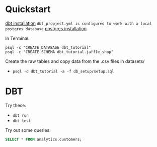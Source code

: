 # Quickstart

[dbt installation](https://docs.getdbt.com/docs/dbt-cloud/on-premises/installation/)
`dbt_propject.yml is configured to work with a local postgres database`
[postgres installation](https://www.google.com/search?channel=cus2&client=firefox-b-1-d&q=windows+linux+postgres)

In Terminal:
```shell
psql -c "CREATE DATABASE dbt_tutorial"
psql -c "CREATE SCHEMA dbt_tutorial.jaffle_shop"
```

Create the raw tables and copy data from the .csv files in datasets/
* `psql -d dbt_tutorial -a -f db_setup/setup.sql`

# DBT
Try these:
* `dbt run`
* `dbt test`

Try out some queries:
```sql
SELECT * FROM analytics.customers;
```
